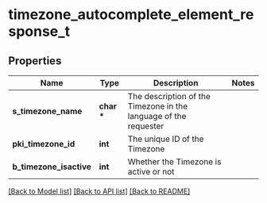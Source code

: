 # timezone_autocomplete_element_response_t

## Properties
Name | Type | Description | Notes
------------ | ------------- | ------------- | -------------
**s_timezone_name** | **char \*** | The description of the Timezone in the language of the requester | 
**pki_timezone_id** | **int** | The unique ID of the Timezone | 
**b_timezone_isactive** | **int** | Whether the Timezone is active or not | 

[[Back to Model list]](../README.md#documentation-for-models) [[Back to API list]](../README.md#documentation-for-api-endpoints) [[Back to README]](../README.md)



